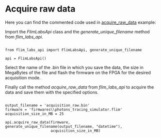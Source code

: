 # Acquire raw data

Here you can find the commented code used in [acquire_raw_data](/Acquire_raw_data/acquire_raw_data.py) example:

Import the *FlimLabsApi* class and the *generate_unique_filename* method from *flim_labs_api*. 

``` 

from flim_labs_api import FlimLabsApi, generate_unique_filename

api = FlimLabsApi()

``` 

Select the name of the .bin file in which you save the data, the size in MegaBytes of the file and flash the firmware on the FPGA for the desired acquisition mode.

Finally call the method *acquire_raw_data* from *flim_labs_api* to acquire the data and save them with the specified options. 

``` 

output_filename = 'acquisition_raw.bin'
firmware = 'firmwares\\photons_tracing_simulator.flim'
acquisition_size_in_MB = 25

api.acquire_raw_data(firmware, generate_unique_filename(output_filename, "datetime"),
                     acquisition_size_in_MB)

```
